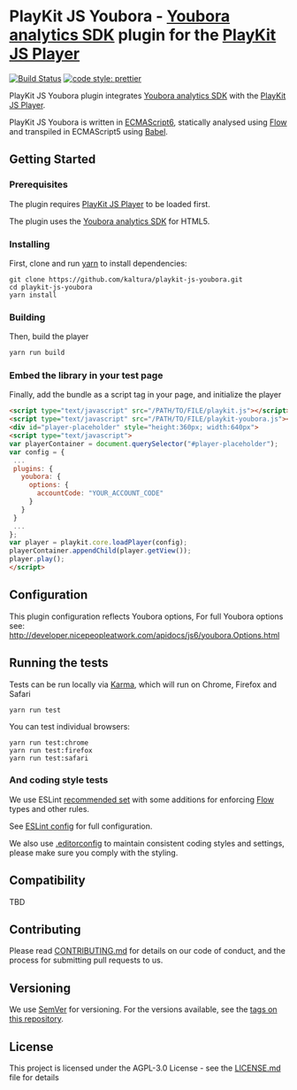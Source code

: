 # PlayKit JS Youbora - [Youbora analytics SDK] plugin for the [PlayKit JS Player]

[![Build Status](https://travis-ci.org/kaltura/playkit-js-youbora.svg?branch=master)](https://travis-ci.org/kaltura/playkit-js-youbora)
[![code style: prettier](https://img.shields.io/badge/code_style-prettier-ff69b4.svg?style=flat-square)](https://github.com/prettier/prettier)

PlayKit JS Youbora plugin integrates [Youbora analytics SDK] with the [PlayKit JS Player].

PlayKit JS Youbora is written in [ECMAScript6], statically analysed using [Flow] and transpiled in ECMAScript5 using [Babel].

[youbora analytics sdk]: https://nicepeopleatwork.com/youbora/
[npaw developer portal]: http://developer.nicepeopleatwork.com/
[flow]: https://flow.org/
[ecmascript6]: https://github.com/ericdouglas/ES6-Learning#articles--tutorials
[babel]: https://babeljs.io

## Getting Started

### Prerequisites

The plugin requires [PlayKit JS Player] to be loaded first.

The plugin uses the [Youbora analytics SDK] for HTML5.

[playkit js player]: https://github.com/kaltura/playkit-js

### Installing

First, clone and run [yarn] to install dependencies:

[yarn]: https://yarnpkg.com/lang/en/

```
git clone https://github.com/kaltura/playkit-js-youbora.git
cd playkit-js-youbora
yarn install
```

### Building

Then, build the player

```javascript
yarn run build
```

### Embed the library in your test page

Finally, add the bundle as a script tag in your page, and initialize the player

```html
<script type="text/javascript" src="/PATH/TO/FILE/playkit.js"></script>
<script type="text/javascript" src="/PATH/TO/FILE/playkit-youbora.js"></script>
<div id="player-placeholder" style="height:360px; width:640px">
<script type="text/javascript">
var playerContainer = document.querySelector("#player-placeholder");
var config = {
 ...
 plugins: {
   youbora: {
     options: {
       accountCode: "YOUR_ACCOUNT_CODE"
     }
   }
 }
 ...
};
var player = playkit.core.loadPlayer(config);
playerContainer.appendChild(player.getView());
player.play();
</script>
```

## Configuration

This plugin configuration reflects Youbora options,
For full Youbora options see: http://developer.nicepeopleatwork.com/apidocs/js6/youbora.Options.html

## Running the tests

Tests can be run locally via [Karma], which will run on Chrome, Firefox and Safari

[karma]: https://karma-runner.github.io/1.0/index.html

```
yarn run test
```

You can test individual browsers:

```
yarn run test:chrome
yarn run test:firefox
yarn run test:safari
```

### And coding style tests

We use ESLint [recommended set](http://eslint.org/docs/rules/) with some additions for enforcing [Flow] types and other rules.

See [ESLint config](.eslintrc.json) for full configuration.

We also use [.editorconfig](.editorconfig) to maintain consistent coding styles and settings, please make sure you comply with the styling.

## Compatibility

TBD

## Contributing

Please read [CONTRIBUTING.md](https://gist.github.com/PurpleBooth/b24679402957c63ec426) for details on our code of conduct, and the process for submitting pull requests to us.

## Versioning

We use [SemVer](http://semver.org/) for versioning. For the versions available, see the [tags on this repository](https://github.com/kaltura/playkit-js-youbora/tags).

## License

This project is licensed under the AGPL-3.0 License - see the [LICENSE.md](LICENSE.md) file for details
